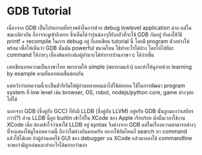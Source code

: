 # GDB Tutorial

เนื่องจาก GDB เป็นโปรแกรมที่ทรงพลังในการช่วย debug lowlevel application มาก แต่ในขณะเดียวกัน ก็อาจจะดูเข้าถึงยาก ซึ่งเห็นได้ว่ารุ่นน้องๆก็ยังกลัวที่จะใช้ GDB กันอยู่ ยังคงใช้วิธี printf + recompile ในการ debug อยู่ ก็เลยเขียน tutorial นี้ โดยมี program ตัวอย่างให้พร้อม เพื่อให้เห็นว่า GDB นั้นมัน powerful ขนาดไหน ใช้ทำอะไรได้บ้าง โดยไล่ไปทีละ command ให้ง่ายๆ เบื้องต้นอย่างน้อผู้อ่านจะได้ทำการบ้านภาษา c ได้ง่ายขึ้น  

เลยเขียนบทความเป็นภาษาไทย พยายามให้ simple (พยายามแล้ว) และทำให้ดูง่ายด้วย learning by example ตามที่หลายคนชื่นชอบกัน  

แต่หวังว่าบทความนี้จะเป็นตัวริเริ่มให้ผู้อ่านหลายคนนำไปใช้ต่อยอด ใช้ในการพัฒนา program system ที่ low level เช่น browser, OS, robot, nodejs/python core, game ต่างๆต่อไปได้

นอกจาก GDB (ซึ่งคู่กับ GCC) ก็ยังมี LLDB (ซึ่งคู่กับ LLVM) อยู่ครับ GDB นั้นถูกมองว่าเสถียรกว่า(?) ส่วน LLDB นี้ถูก builtin เข้าไปใน XCode ของ Apple เรียบร้อย ดังนั้นเวลาใช้งาน XCode เนี่ย ต้องเข้าใจว่าเขาใช้ LLDB อยู่ syntax จึงต่างจาก GDB แต่ในเรื่องความสามารถต่างๆที่จะแสดงให้ดูในบทความนี้ ถือว่าไม่ต่างกันมากครับ อยากใช้อันไหนก็ search หา command แล้วใช้ได้เลย ถ้าผู้อ่านเคยใช้ GUI ของ debugger บน XCode แล้วมาลองใช้ commandline จะพอว่ามีลูกเล่นและทำอะไรได้มากกว่ามาก  
